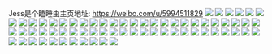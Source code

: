 Jess是个瞌睡虫主页地址: https://weibo.com/u/5994511829 
![](https://wx4.sinaimg.cn/mw2000/006xGmmFly1h9jux9kpayj325o32mx6p.jpg) 
![](https://wx4.sinaimg.cn/mw2000/006xGmmFly1h9juxacvi0j32682w4qv5.jpg) 
![](https://wx4.sinaimg.cn/mw2000/006xGmmFly1h9jux8vtn3j32c03404qq.jpg) 
![](https://wx4.sinaimg.cn/mw2000/006xGmmFly1h9juxb04mfj32c03404qq.jpg) 
![](https://wx4.sinaimg.cn/mw2000/006xGmmFgy1h8q7jokgrdj30u0140ajh.jpg) 
![](https://wx4.sinaimg.cn/mw2000/006xGmmFgy1h8p8985xhsj30u0140qbk.jpg) 
![](https://wx4.sinaimg.cn/mw2000/006xGmmFgy1h8p898w2d0j30u0140474.jpg) 
![](https://wx4.sinaimg.cn/mw2000/006xGmmFgy1h8p897e79tj30u0140k0p.jpg) 
![](https://wx4.sinaimg.cn/mw2000/006xGmmFgy1h8ojzqq1a4j30u0140gtv.jpg) 
![](https://wx4.sinaimg.cn/mw2000/006xGmmFgy1h8ojzrnh9kj30u0140qav.jpg) 
![](https://wx4.sinaimg.cn/mw2000/006xGmmFgy1h8ojzpzm66j30u00yfn43.jpg) 
![](https://wx4.sinaimg.cn/mw2000/006xGmmFgy1h8ojzsauqaj30u0140jyc.jpg) 
![](https://wx4.sinaimg.cn/mw2000/006xGmmFly1h8lfxpn1ogj327s2s71ky.jpg) 
![](https://wx4.sinaimg.cn/mw2000/006xGmmFly1h8lfxr7g89j32c0340kjm.jpg) 
![](https://wx4.sinaimg.cn/mw2000/006xGmmFly1h8lfxsgiebj32c0340e82.jpg) 
![](https://wx4.sinaimg.cn/mw2000/006xGmmFly1h8lfxojb7bj32c0340kjm.jpg) 
![](https://wx4.sinaimg.cn/mw2000/006xGmmFly1h8lfxto7obj32c0340u0y.jpg) 
![](https://wx4.sinaimg.cn/mw2000/006xGmmFgy1h8h39gkvz2j30u0110gq6.jpg) 
![](https://wx4.sinaimg.cn/mw2000/006xGmmFgy1h8h39h2cfrj30u0126dkd.jpg) 
![](https://wx4.sinaimg.cn/mw2000/006xGmmFgy1h8h39hw1z1j30u012a44n.jpg) 
![](https://wx4.sinaimg.cn/mw2000/006xGmmFly1h6s4yr142yj328r2vkx6p.jpg) 
![](https://wx4.sinaimg.cn/mw2000/006xGmmFly1h6s4ysg8ohj32c02x7x6q.jpg) 
![](https://wx4.sinaimg.cn/mw2000/006xGmmFly1h6s4ytppx7j32bz2vrnpe.jpg) 
![](https://wx4.sinaimg.cn/mw2000/006xGmmFly1h6s4yv4darj32c03401kz.jpg) 
![](https://wx4.sinaimg.cn/mw2000/006xGmmFly1h6s4ywk2y2j32c0340hdv.jpg) 
![](https://wx4.sinaimg.cn/mw2000/006xGmmFly1h6qw69jx7jj32ay2ub7wi.jpg) 
![](https://wx4.sinaimg.cn/mw2000/006xGmmFly1h6qw6axwglj32c0340qv6.jpg) 
![](https://wx4.sinaimg.cn/mw2000/006xGmmFly1h6qw6bp7hwj32c0340npd.jpg) 
![](https://wx4.sinaimg.cn/mw2000/006xGmmFly1h6qw6ctr4zj32c0340hdu.jpg) 
![](https://wx4.sinaimg.cn/mw2000/006xGmmFly1h6qw68ar5pj32c0340b2b.jpg) 
![](https://wx4.sinaimg.cn/mw2000/006xGmmFly1h6qw6edtdxj31mw26i0xs.jpg) 
![](https://wx4.sinaimg.cn/mw2000/006xGmmFgy1h6plxpvti6j30u012idnp.jpg) 
![](https://wx4.sinaimg.cn/mw2000/006xGmmFgy1h6plxr6lb6j30u01400yt.jpg) 
![](https://wx4.sinaimg.cn/mw2000/006xGmmFgy1h6plxs688tj30u0140gsm.jpg) 
![](https://wx4.sinaimg.cn/mw2000/006xGmmFgy1h6plxsxhaaj30u0140gsm.jpg) 
![](https://wx4.sinaimg.cn/mw2000/006xGmmFly1h6lykobenkj30u00z6mzy.jpg) 
![](https://wx4.sinaimg.cn/mw2000/006xGmmFly1h6lykoprisj30u010qgsh.jpg) 
![](https://wx4.sinaimg.cn/mw2000/006xGmmFly1h6lykpatxdj30u00ya44e.jpg) 
![](https://wx4.sinaimg.cn/mw2000/006xGmmFly1h6lykpo2wnj30u011yjxx.jpg) 
![](https://wx4.sinaimg.cn/mw2000/006xGmmFly1h6467fj0ajj30u010446c.jpg) 
![](https://wx4.sinaimg.cn/mw2000/006xGmmFly1h6467g5lzwj30u00zegt3.jpg) 
![](https://wx4.sinaimg.cn/mw2000/006xGmmFly1h6467h1n9bj30u011qdjg.jpg) 
![](https://wx4.sinaimg.cn/mw2000/006xGmmFly1h6467hozahj30u0140gni.jpg) 
![](https://wx4.sinaimg.cn/mw2000/006xGmmFly1h5vaf0hmmzj32462ewnpd.jpg) 
![](https://wx4.sinaimg.cn/mw2000/006xGmmFly1h5vaf1pkqwj32c0340e82.jpg) 
![](https://wx4.sinaimg.cn/mw2000/006xGmmFly1h5vaf2uhjrj328y33p7wi.jpg) 
![](https://wx4.sinaimg.cn/mw2000/006xGmmFly1h5vaf3uuo6j32c0340x6q.jpg) 
![](https://wx4.sinaimg.cn/mw2000/006xGmmFly1h5vaf54rtxj32c03407wj.jpg) 
![](https://wx4.sinaimg.cn/mw2000/006xGmmFly1h5vaf5sm4ij32c0340npd.jpg) 
![](https://wx4.sinaimg.cn/mw2000/006xGmmFly1h5vaf6sk1qj32c0340e82.jpg) 
![](https://wx4.sinaimg.cn/mw2000/006xGmmFly1h5vaf7ecipj31ns22vb29.jpg) 
![](https://wx4.sinaimg.cn/mw2000/006xGmmFly1h5vaf8gqkoj32c0340npe.jpg) 
![](https://wx4.sinaimg.cn/mw2000/006xGmmFgy1h5kh4k4irjj30u010wq8z.jpg) 
![](https://wx4.sinaimg.cn/mw2000/006xGmmFgy1h5kh4j9w4ej30u0140n3s.jpg) 
![](https://wx4.sinaimg.cn/mw2000/006xGmmFly1h5fm9szgc8j32c03407wj.jpg) 
![](https://wx4.sinaimg.cn/mw2000/006xGmmFly1h5fm9qcjemj32c03404qr.jpg) 
![](https://wx4.sinaimg.cn/mw2000/006xGmmFly1h5fm9vluuij32c03407wj.jpg) 
![](https://wx4.sinaimg.cn/mw2000/006xGmmFly1h5fm9ws0v3j32c0340npd.jpg) 
![](https://wx4.sinaimg.cn/mw2000/006xGmmFly1h5fm9z19p8j32c0340u0z.jpg) 
![](https://wx4.sinaimg.cn/mw2000/006xGmmFly1h5fma1cavfj32c0340b2b.jpg) 
![](https://wx4.sinaimg.cn/mw2000/006xGmmFly1h5f0y2fp17j322f2ianpd.jpg) 
![](https://wx4.sinaimg.cn/mw2000/006xGmmFly1h5f0y1g3p2j325u2q47wi.jpg) 
![](https://wx4.sinaimg.cn/mw2000/006xGmmFly1h5cc9llqqyj30u01407ed.jpg) 
![](https://wx4.sinaimg.cn/mw2000/006xGmmFly1h5cc9o3ofhj30u0140dpk.jpg) 
![](https://wx4.sinaimg.cn/mw2000/006xGmmFly1h5cc9h8dl4j30u0140tix.jpg) 
![](https://wx4.sinaimg.cn/mw2000/006xGmmFly1h5cc9pwzb1j30u0140dpc.jpg) 
![](https://wx4.sinaimg.cn/mw2000/006xGmmFly1h5cc9re731j30u0140gtl.jpg) 
